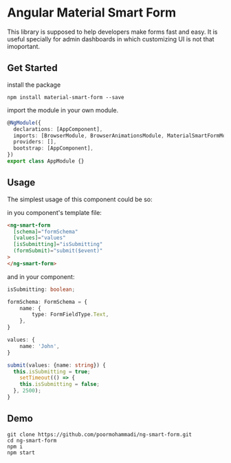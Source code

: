 # Angular Material Smart Form

This library is supposed to help developers make forms fast and easy. It is useful specially for admin dashboards in which customizing UI is not that imoportant.

## Get Started

install the package

`npm install material-smart-form --save`

import the module in your own module.

```ts
@NgModule({
  declarations: [AppComponent],
  imports: [BrowserModule, BrowserAnimationsModule, MaterialSmartFormModule],
  providers: [],
  bootstrap: [AppComponent],
})
export class AppModule {}
```

## Usage

The simplest usage of this component could be so:

in you component's template file:

```html
<ng-smart-form
  [schema]="formSchema"
  [values]="values"
  [isSubmitting]="isSubmitting"
  (formSubmit)="submit($event)"
>
</ng-smart-form>
```

and in your component:

```ts
isSubmitting: boolean;

formSchema: FormSchema = {
	name: {
		type: FormFieldType.Text,
	},
}

values: {
	name: 'John',
}

submit(values: {name: string}) {
  this.isSubmitting = true;
	setTimeout(() => {
    this.isSubmitting = false;
  }, 2500);
}
```

## Demo

```
git clone https://github.com/poormohammadi/ng-smart-form.git
cd ng-smart-form
npm i
npm start
```
